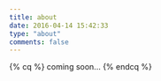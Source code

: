 ```yaml
---
title: about
date: 2016-04-14 15:42:33
type: "about"
comments: false
---
```

{% cq %} coming soon... {% endcq %}